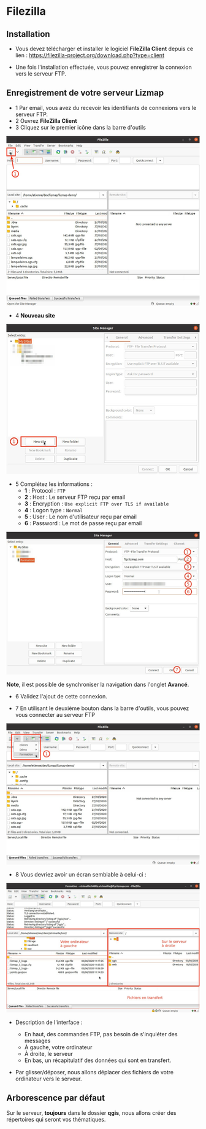 # Filezilla

## Installation

* Vous devez télécharger et installer le logiciel **FileZilla Client** depuis ce lien : 
https://filezilla-project.org/download.php?type=client
  
* Une fois l'installation effectuée, vous pouvez enregistrer la connexion vers le serveur FTP.
  
## Enregistrement de votre serveur Lizmap

* 1 Par email, vous avez du recevoir les identifiants de connexions vers le serveur FTP.
* 2 Ouvrez **FileZilla Client**
* 3 Cliquez sur le premier icône dans la barre d'outils

![Filezilla](./media/ftp_1.jpg)

* 4 **Nouveau site**

![Filezilla](./media/ftp_2.jpg)

* 5 Complétez les informations :
    * **1** : Protocol : `FTP`
    * **2** : Host : Le serveur FTP reçu par email
    * **3** : Encryption : `Use explicit FTP over TLS if available`
    * **4** : Logon type : `Normal`
    * **5** : User : Le nom d'utilisateur reçu par email
    * **6** : Password : Le mot de passe reçu par email

![Filezilla](./media/ftp_3.jpg)

**Note**, il est possible de synchroniser la navigation dans l'onglet **Avancé**.

* 6 Validez l'ajout de cette connexion.

* 7 En utilisant le deuxième bouton dans la barre d'outils, vous pouvez vous connecter au serveur FTP

![Filezilla](./media/ftp_4.jpg)

* 8 Vous devriez avoir un écran semblable à celui-ci : 

![Filezilla](./media/ftp_5.jpg)

* Description de l'interface : 
  * En haut, des commandes FTP, pas besoin de s'inquiéter des messages
  * À gauche, votre ordinateur
  * À droite, le serveur
  * En bas, un récapitulatif des données qui sont en transfert.
    
* Par glisser/déposer, nous allons déplacer des fichiers de votre ordinateur vers le serveur.

## Arborescence par défaut

Sur le serveur, **toujours** dans le dossier **qgis**, nous allons créer des répertoires qui seront vos thématiques.
